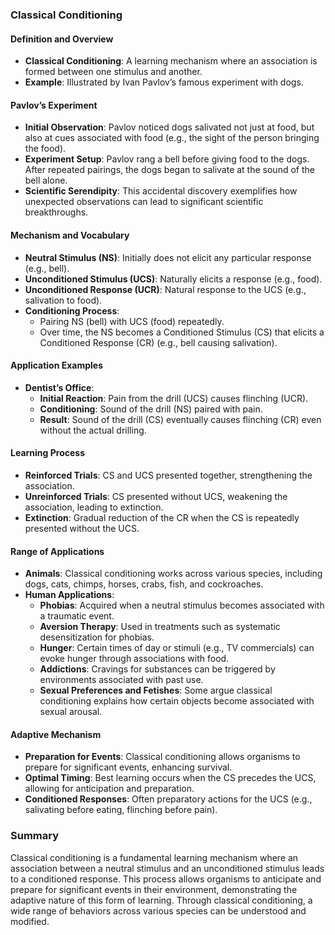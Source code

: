 ### Classical Conditioning

#### Definition and Overview
- **Classical Conditioning**: A learning mechanism where an association is formed between one stimulus and another.
- **Example**: Illustrated by Ivan Pavlov’s famous experiment with dogs.

#### Pavlov’s Experiment
- **Initial Observation**: Pavlov noticed dogs salivated not just at food, but also at cues associated with food (e.g., the sight of the person bringing the food).
- **Experiment Setup**: Pavlov rang a bell before giving food to the dogs. After repeated pairings, the dogs began to salivate at the sound of the bell alone.
- **Scientific Serendipity**: This accidental discovery exemplifies how unexpected observations can lead to significant scientific breakthroughs.

#### Mechanism and Vocabulary
- **Neutral Stimulus (NS)**: Initially does not elicit any particular response (e.g., bell).
- **Unconditioned Stimulus (UCS)**: Naturally elicits a response (e.g., food).
- **Unconditioned Response (UCR)**: Natural response to the UCS (e.g., salivation to food).
- **Conditioning Process**: 
  - Pairing NS (bell) with UCS (food) repeatedly.
  - Over time, the NS becomes a Conditioned Stimulus (CS) that elicits a Conditioned Response (CR) (e.g., bell causing salivation).

#### Application Examples
- **Dentist’s Office**:
  - **Initial Reaction**: Pain from the drill (UCS) causes flinching (UCR).
  - **Conditioning**: Sound of the drill (NS) paired with pain.
  - **Result**: Sound of the drill (CS) eventually causes flinching (CR) even without the actual drilling.
  
#### Learning Process
- **Reinforced Trials**: CS and UCS presented together, strengthening the association.
- **Unreinforced Trials**: CS presented without UCS, weakening the association, leading to extinction.
- **Extinction**: Gradual reduction of the CR when the CS is repeatedly presented without the UCS.

#### Range of Applications
- **Animals**: Classical conditioning works across various species, including dogs, cats, chimps, horses, crabs, fish, and cockroaches.
- **Human Applications**:
  - **Phobias**: Acquired when a neutral stimulus becomes associated with a traumatic event.
  - **Aversion Therapy**: Used in treatments such as systematic desensitization for phobias.
  - **Hunger**: Certain times of day or stimuli (e.g., TV commercials) can evoke hunger through associations with food.
  - **Addictions**: Cravings for substances can be triggered by environments associated with past use.
  - **Sexual Preferences and Fetishes**: Some argue classical conditioning explains how certain objects become associated with sexual arousal.

#### Adaptive Mechanism
- **Preparation for Events**: Classical conditioning allows organisms to prepare for significant events, enhancing survival.
- **Optimal Timing**: Best learning occurs when the CS precedes the UCS, allowing for anticipation and preparation.
- **Conditioned Responses**: Often preparatory actions for the UCS (e.g., salivating before eating, flinching before pain).

### Summary
Classical conditioning is a fundamental learning mechanism where an association between a neutral stimulus and an unconditioned stimulus leads to a conditioned response. This process allows organisms to anticipate and prepare for significant events in their environment, demonstrating the adaptive nature of this form of learning. Through classical conditioning, a wide range of behaviors across various species can be understood and modified.